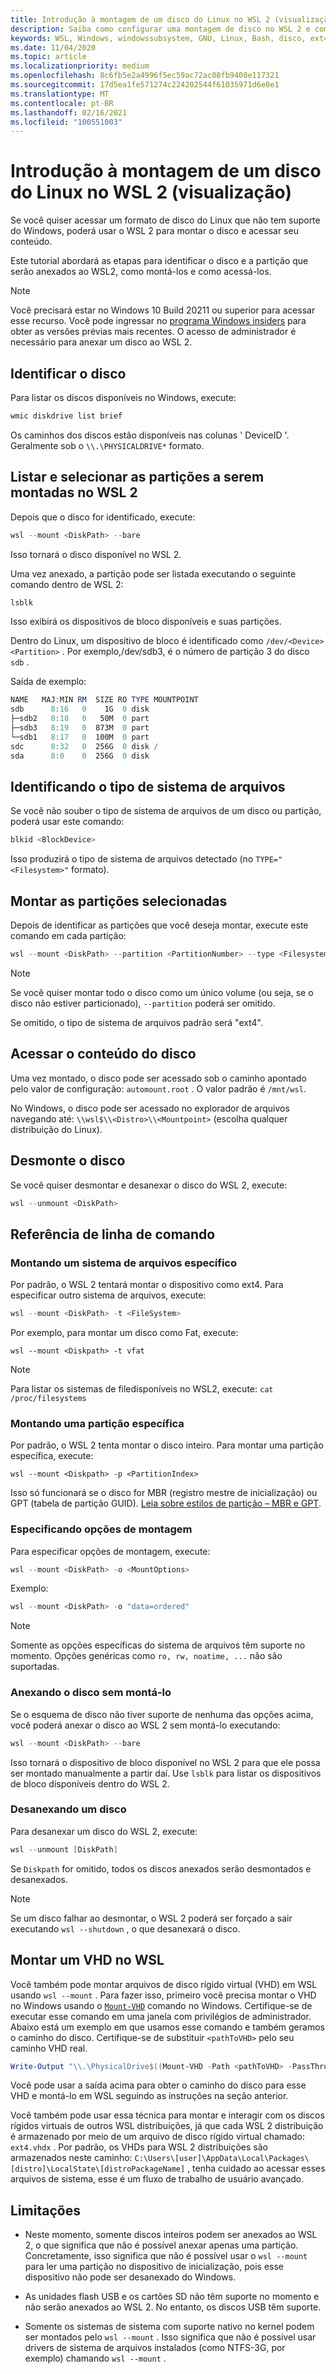 ```yaml
---
title: Introdução à montagem de um disco do Linux no WSL 2 (visualização)
description: Saiba como configurar uma montagem de disco no WSL 2 e como acessá-la.
keywords: WSL, Windows, windowssubsystem, GNU, Linux, Bash, disco, ext4, FileSystem, Mount
ms.date: 11/04/2020
ms.topic: article
ms.localizationpriority: medium
ms.openlocfilehash: 8c6fb5e2a4996f5ec59ac72ac08fb9408e117321
ms.sourcegitcommit: 17d5ea1fe571274c224202544f61035971d6e0e1
ms.translationtype: MT
ms.contentlocale: pt-BR
ms.lasthandoff: 02/16/2021
ms.locfileid: "100551003"
---
```

# <a name="get-started-mounting-a-linux-disk-in-wsl-2-preview"></a>Introdução à montagem de um disco do Linux no WSL 2 (visualização)

Se você quiser acessar um formato de disco do Linux que não tem suporte do Windows, poderá usar o WSL 2 para montar o disco e acessar seu conteúdo.

Este tutorial abordará as etapas para identificar o disco e a partição que serão anexados ao WSL2, como montá-los e como acessá-los.

> [!NOTE]
> Você precisará estar no Windows 10 Build 20211 ou superior para acessar esse recurso. Você pode ingressar no [programa Windows insiders](https://insider.windows.com/) para obter as versões prévias mais recentes.
> O acesso de administrador é necessário para anexar um disco ao WSL 2.

## <a name="identify-the-disk"></a>Identificar o disco

Para listar os discos disponíveis no Windows, execute:

```powershell
wmic diskdrive list brief
```

Os caminhos dos discos estão disponíveis nas colunas ' DeviceID '. Geralmente sob o `\\.\PHYSICALDRIVE*` formato.

## <a name="list-and-select-the-partitions-to-mount-in-wsl-2"></a>Listar e selecionar as partições a serem montadas no WSL 2

Depois que o disco for identificado, execute:

```powershell
wsl --mount <DiskPath> --bare
```

Isso tornará o disco disponível no WSL 2.

Uma vez anexado, a partição pode ser listada executando o seguinte comando dentro de WSL 2:

```powershell
lsblk
```

Isso exibirá os dispositivos de bloco disponíveis e suas partições.

Dentro do Linux, um dispositivo de bloco é identificado como  `/dev/<Device><Partition>` . Por exemplo,/dev/sdb3, é o número de partição 3 do disco `sdb` .

Saída de exemplo:

```powershell
NAME   MAJ:MIN RM  SIZE RO TYPE MOUNTPOINT
sdb      8:16   0    1G  0 disk
├─sdb2   8:18   0   50M  0 part
├─sdb3   8:19   0  873M  0 part
└─sdb1   8:17   0  100M  0 part
sdc      8:32   0  256G  0 disk /
sda      8:0    0  256G  0 disk
```

## <a name="identifying-the-filesystem-type"></a>Identificando o tipo de sistema de arquivos

Se você não souber o tipo de sistema de arquivos de um disco ou partição, poderá usar este comando:

```powershell
blkid <BlockDevice>
```

Isso produzirá o tipo de sistema de arquivos detectado (no `TYPE="<Filesystem>"` formato).

## <a name="mount-the-selected-partitions"></a>Montar as partições selecionadas

Depois de identificar as partições que você deseja montar, execute este comando em cada partição: 

```powershell
wsl --mount <DiskPath> --partition <PartitionNumber> --type <Filesystem>
```

> [!NOTE]
> Se você quiser montar todo o disco como um único volume (ou seja, se o disco não estiver particionado), `--partition` poderá ser omitido.
> 
> Se omitido, o tipo de sistema de arquivos padrão será "ext4".

## <a name="access-the-disk-content"></a>Acessar o conteúdo do disco

Uma vez montado, o disco pode ser acessado sob o caminho apontado pelo valor de configuração: `automount.root` . O valor padrão é `/mnt/wsl`.

No Windows, o disco pode ser acessado no explorador de arquivos navegando até: `\\wsl$\\<Distro>\\<Mountpoint>` (escolha qualquer distribuição do Linux).

## <a name="unmount-the-disk"></a>Desmonte o disco

Se você quiser desmontar e desanexar o disco do WSL 2, execute:

```powershell
wsl --unmount <DiskPath>
```

## <a name="command-line-reference"></a>Referência de linha de comando

### <a name="mounting-a-specific-filesystem"></a>Montando um sistema de arquivos específico

Por padrão, o WSL 2 tentará montar o dispositivo como ext4. Para especificar outro sistema de arquivos, execute:

```powershell
wsl --mount <DiskPath> -t <FileSystem>
```

Por exemplo, para montar um disco como Fat, execute:

```
wsl --mount <Diskpath> -t vfat
```

> [!NOTE]
> Para listar os sistemas de filedisponíveis no WSL2, execute: `cat /proc/filesystems`

### <a name="mounting-a-specific-partition"></a>Montando uma partição específica

Por padrão, o WSL 2 tenta montar o disco inteiro. Para montar uma partição específica, execute:

```
wsl --mount <Diskpath> -p <PartitionIndex>
```

Isso só funcionará se o disco for MBR (registro mestre de inicialização) ou GPT (tabela de partição GUID). [Leia sobre estilos de partição – MBR e GPT](/windows-server/storage/disk-management/initialize-new-disks#about-partition-styles---gpt-and-mbr).

### <a name="specifying-mount-options"></a>Especificando opções de montagem

Para especificar opções de montagem, execute:

```powershell
wsl --mount <DiskPath> -o <MountOptions>
```

Exemplo:

```powershell
wsl --mount <DiskPath> -o "data=ordered"
```

> [!NOTE]
> Somente as opções específicas do sistema de arquivos têm suporte no momento. Opções genéricas como `ro, rw, noatime, ...` não são suportadas.

### <a name="attaching-the-disk-without-mounting-it"></a>Anexando o disco sem montá-lo

Se o esquema de disco não tiver suporte de nenhuma das opções acima, você poderá anexar o disco ao WSL 2 sem montá-lo executando:

```powershell
wsl --mount <DiskPath> --bare
```

Isso tornará o dispositivo de bloco disponível no WSL 2 para que ele possa ser montado manualmente a partir daí. Use `lsblk` para listar os dispositivos de bloco disponíveis dentro do WSL 2.

### <a name="detaching-a-disk"></a>Desanexando um disco

Para desanexar um disco do WSL 2, execute:

```powershell
wsl --unmount [DiskPath]
```

Se `Diskpath` for omitido, todos os discos anexados serão desmontados e desanexados.

> [!NOTE]
> Se um disco falhar ao desmontar, o WSL 2 poderá ser forçado a sair executando `wsl --shutdown` , o que desanexará o disco.

## <a name="mount-a-vhd-in-wsl"></a>Montar um VHD no WSL

Você também pode montar arquivos de disco rígido virtual (VHD) em WSL usando `wsl --mount` . Para fazer isso, primeiro você precisa montar o VHD no Windows usando o [`Mount-VHD`](/powershell/module/hyper-v/mount-vhd) comando no Windows. Certifique-se de executar esse comando em uma janela com privilégios de administrador. Abaixo está um exemplo em que usamos esse comando e também geramos o caminho do disco. Certifique-se de substituir `<pathToVHD>` pelo seu caminho VHD real. 

```powershell
Write-Output "\\.\PhysicalDrive$((Mount-VHD -Path <pathToVHD> -PassThru | Get-Disk).Number)"
```

Você pode usar a saída acima para obter o caminho do disco para esse VHD e montá-lo em WSL seguindo as instruções na seção anterior.

Você também pode usar essa técnica para montar e interagir com os discos rígidos virtuais de outros WSL distribuições, já que cada WSL 2 distribuição é armazenado por meio de um arquivo de disco rígido virtual chamado: `ext4.vhdx` . Por padrão, os VHDs para WSL 2 distribuições são armazenados neste caminho: `C:\Users\[user]\AppData\Local\Packages\[distro]\LocalState\[distroPackageName]` , tenha cuidado ao acessar esses arquivos de sistema, esse é um fluxo de trabalho de usuário avançado.

## <a name="limitations"></a>Limitações

- Neste momento, somente discos inteiros podem ser anexados ao WSL 2, o que significa que não é possível anexar apenas uma partição. Concretamente, isso significa que não é possível usar o `wsl --mount` para ler uma partição no dispositivo de inicialização, pois esse dispositivo não pode ser desanexado do Windows.

- As unidades flash USB e os cartões SD não têm suporte no momento e não serão anexados ao WSL 2. No entanto, os discos USB têm suporte.

- Somente os sistemas de sistema com suporte nativo no kernel podem ser montados pelo `wsl --mount` . Isso significa que não é possível usar drivers de sistema de arquivos instalados (como NTFS-3G, por exemplo) chamando `wsl --mount` .